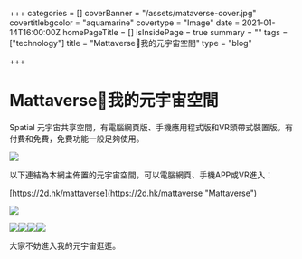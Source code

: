 +++
categories = []
coverBanner = "/assets/mataverse-cover.jpg"
covertitlebgcolor = "aquamarine"
covertype = "Image"
date = 2021-01-14T16:00:00Z
homePageTitle = []
isInsidePage = true
summary = ""
tags = ["technology"]
title = "Mattaverse🌌我的元宇宙空間"
type = "blog"

+++
# Mattaverse🌌我的元宇宙空間

Spatial 元宇宙共享空間，有電腦網頁版、手機應用程式版和VR頭帶式裝置版。有付費和免費，免費功能一般足夠使用。

![](/assets/snipaste_2022-04-17_15-10-01.jpg)

以下連結為本網主佈置的元宇宙空間，可以電腦網頁、手機APP或VR進入：

[https://2d.hk/mattaverse](https://2d.hk/mattaverse "Mattaverse")

![](/assets/snipaste_2022-04-17_15-19-26.jpg)

![](/assets/snipaste_2022-04-17_15-22-48.jpg)![](/assets/snipaste_2022-04-17_15-18-12.jpg)![](/assets/snipaste_2022-04-17_15-20-08.jpg)![](/assets/snipaste_2022-04-17_15-23-49.jpg)

大家不妨進入我的元宇宙逛逛。